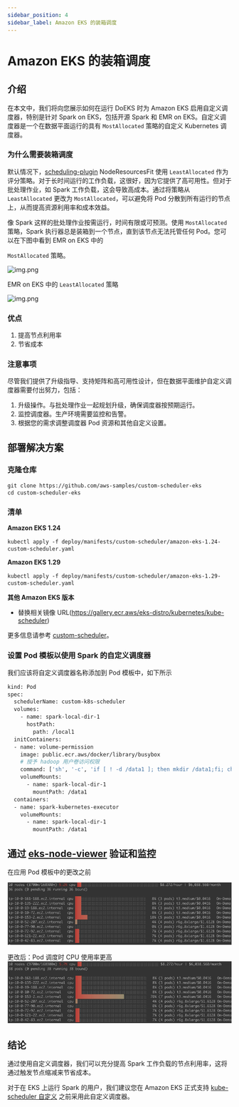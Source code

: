 ```yaml
---
sidebar_position: 4
sidebar_label: Amazon EKS 的装箱调度
---
```



# Amazon EKS 的装箱调度

## 介绍
在本文中，我们将向您展示如何在运行 DoEKS 时为 Amazon EKS 启用自定义调度器，特别是针对 Spark on EKS，包括开源 Spark 和 EMR on EKS。自定义调度器是一个在数据平面运行的具有 ```MostAllocated``` 策略的自定义 Kubernetes 调度器。

### 为什么需要装箱调度
默认情况下，[scheduling-plugin](https://kubernetes.io/docs/reference/scheduling/config/#scheduling-plugins) NodeResourcesFit 使用 ```LeastAllocated``` 作为评分策略。对于长时间运行的工作负载，这很好，因为它提供了高可用性。但对于批处理作业，如 Spark 工作负载，这会导致高成本。通过将策略从 ```LeastAllocated``` 更改为 ```MostAllocated```，可以避免将 Pod 分散到所有运行的节点上，从而提高资源利用率和成本效益。

像 Spark 这样的批处理作业按需运行，时间有限或可预测。使用 ```MostAllocated``` 策略，Spark 执行器总是装箱到一个节点，直到该节点无法托管任何 Pod。您可以在下图中看到 EMR on EKS 中的

```MostAllocated``` 策略。

![img.png](../../../../../docs/resources/img/binpack_singlejob.gif)


EMR on EKS 中的 ```LeastAllocated``` 策略

![img.png](../../../../../docs/resources/img/no_binpacking.gif)

### 优点
1) 提高节点利用率
2) 节省成本

### 注意事项
尽管我们提供了升级指导、支持矩阵和高可用性设计，但在数据平面维护自定义调度器需要付出努力，包括：
1) 升级操作。与批处理作业一起规划升级，确保调度器按预期运行。
2) 监控调度器。生产环境需要监控和告警。
3) 根据您的需求调整调度器 Pod 资源和其他自定义设置。

## 部署解决方案

### 克隆仓库

```shell
git clone https://github.com/aws-samples/custom-scheduler-eks
cd custom-scheduler-eks
```

### 清单

**Amazon EKS 1.24**

```shell
kubectl apply -f deploy/manifests/custom-scheduler/amazon-eks-1.24-custom-scheduler.yaml
```

**Amazon EKS 1.29**

```shell
kubectl apply -f deploy/manifests/custom-scheduler/amazon-eks-1.29-custom-scheduler.yaml
```

**其他 Amazon EKS 版本**

* 替换相关镜像 URL(https://gallery.ecr.aws/eks-distro/kubernetes/kube-scheduler)

更多信息请参考 [custom-scheduler](https://github.com/aws-samples/custom-scheduler-eks)。

### 设置 Pod 模板以使用 Spark 的自定义调度器
我们应该将自定义调度器名称添加到 Pod 模板中，如下所示
```bash
kind: Pod
spec:
  schedulerName: custom-k8s-scheduler
  volumes:
    - name: spark-local-dir-1
      hostPath:
        path: /local1
  initContainers:
  - name: volume-permission
    image: public.ecr.aws/docker/library/busybox
    # 授予 hadoop 用户卷访问权限
    command: ['sh', '-c', 'if [ ! -d /data1 ]; then mkdir /data1;fi; chown -R 999:1000 /data1']
    volumeMounts:
      - name: spark-local-dir-1
        mountPath: /data1
  containers:
  - name: spark-kubernetes-executor
    volumeMounts:
      - name: spark-local-dir-1
        mountPath: /data1
```


## 通过 [eks-node-viewer](https://github.com/awslabs/eks-node-viewer) 验证和监控

在应用 Pod 模板中的更改之前

![img.png](../../../../../docs/resources/img/before-binpacking.png)

更改后：Pod 调度时 CPU 使用率更高
![img.png](../../../../../docs/resources/img/after-binpacking.png)

## 结论

通过使用自定义调度器，我们可以充分提高 Spark 工作负载的节点利用率，这将通过触发节点缩减来节省成本。

对于在 EKS 上运行 Spark 的用户，我们建议您在 Amazon EKS 正式支持 [kube-scheduler 自定义](https://github.com/aws/containers-roadmap/issues/1468) 之前采用此自定义调度器。
